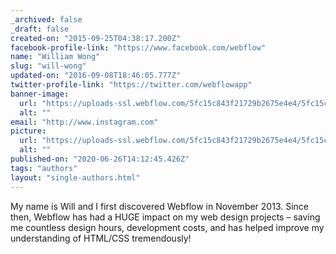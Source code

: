 ```yaml
---
_archived: false
_draft: false
created-on: "2015-09-25T04:38:17.200Z"
facebook-profile-link: "https://www.facebook.com/webflow"
name: "William Wong"
slug: "will-wong"
updated-on: "2016-09-08T18:46:05.777Z"
twitter-profile-link: "https://twitter.com/webflowapp"
banner-image:
  url: "https://uploads-ssl.webflow.com/5fc15c843f21729b2675e4e4/5fc15c843f21727f7e75e5b9_hanging.jpg"
  alt: ""
email: "http://www.instagram.com"
picture:
  url: "https://uploads-ssl.webflow.com/5fc15c843f21729b2675e4e4/5fc15c843f2172f2ff75e57b_128-34.jpg"
  alt: ""
published-on: "2020-06-26T14:12:45.426Z"
tags: "authors"
layout: "single-authors.html"
---
```


My name is Will and I first discovered Webflow in November 2013. Since then, Webflow has had a HUGE impact on my web design projects – saving me countless design hours, development costs, and has helped improve my understanding of HTML/CSS tremendously!

